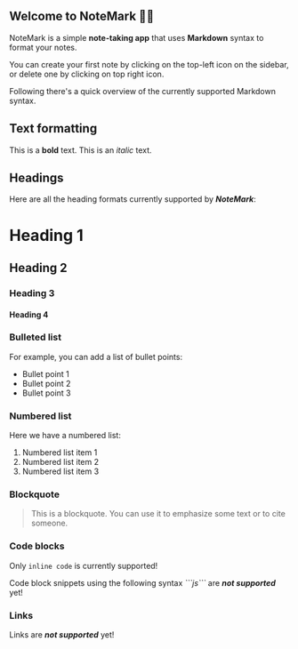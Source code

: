 ## Welcome to NoteMark 👋🏻

NoteMark is a simple **note-taking app** that uses **Markdown** syntax to format your notes.

You can create your first note by clicking on the top-left icon on the sidebar, or delete one by clicking on top right icon.

Following there's a quick overview of the currently supported Markdown syntax.

## Text formatting

This is a **bold** text.
This is an *italic* text.

## Headings

Here are all the heading formats currently supported by ***NoteMark***:

# Heading 1

## Heading 2

### Heading 3

#### Heading 4

### Bulleted list

For example, you can add a list of bullet points:

* Bullet point 1
* Bullet point 2
* Bullet point 3

### Numbered list

Here we have a numbered list:

1. Numbered list item 1
2. Numbered list item 2
3. Numbered list item 3

### Blockquote

> This is a blockquote. You can use it to emphasize some text or to cite someone.

### Code blocks

Only `inline code` is currently supported!

Code block snippets using the following syntax *\`\`\`js\`\`\`* are ***not supported*** yet!

### Links

Links are ***not supported*** yet!